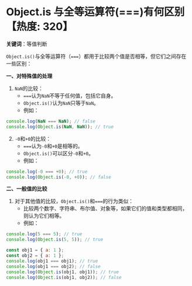 # Object.is 与全等运算符(===)有何区别【热度: 320】

**关键词**：等值判断

`Object.is()`与全等运算符（`===`）都用于比较两个值是否相等，但它们之间存在一些区别：

**一、对特殊值的处理**

1. `NaN`的比较：
   - `===`认为`NaN`不等于任何值，包括它自身。
   - `Object.is()`认为`NaN`只等于`NaN`。
   - 例如：

```javascript
console.log(NaN === NaN); // false
console.log(Object.is(NaN, NaN)); // true
```

2. `-0`和`+0`的比较：
   - `===`认为`-0`和`+0`是相等的。
   - `Object.is()`可以区分`-0`和`+0`。
   - 例如：

```javascript
console.log(-0 === +0); // true
console.log(Object.is(-0, +0)); // false
```

**二、一般值的比较**

1. 对于其他值的比较，`Object.is()`和`===`的行为类似：
   - 比较两个数字、字符串、布尔值、对象等，如果它们的值和类型都相同，则认为它们相等。
   - 例如：

```javascript
console.log(5 === 5); // true
console.log(Object.is(5, 5)); // true

const obj1 = { a: 1 };
const obj2 = { a: 1 };
console.log(obj1 === obj1); // true
console.log(obj1 === obj2); // false
console.log(Object.is(obj1, obj1)); // true
console.log(Object.is(obj1, obj2)); // false
```